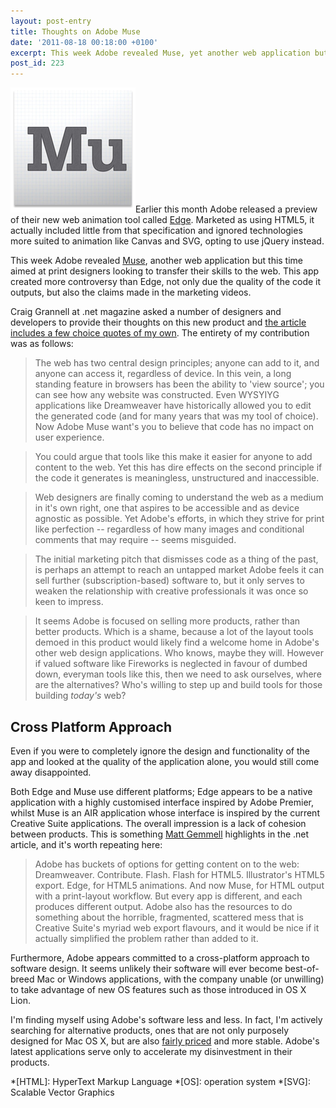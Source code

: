 ```yaml
---
layout: post-entry
title: Thoughts on Adobe Muse
date: '2011-08-18 00:18:00 +0100'
excerpt: This week Adobe revealed Muse, yet another web application but this time aimed at print designers looking to transfer their skills to the web. However this app has created some controversy, not only due the quality of the code it outputs, but also the claims made in the marketing videos.
post_id: 223
---
```

<img src="/assets/images/2011/08/adobemuse.png" alt="Adobe Muse icon" class="right"/>Earlier this month Adobe released a preview of their new web animation tool called [Edge][1]. Marketed as using HTML5, it actually included little from that specification and ignored technologies more suited to animation like Canvas and SVG, opting to use jQuery instead.

This week Adobe revealed [Muse][2], another web application but this time aimed at print designers looking to transfer their skills to the web. This app created more controversy than Edge, not only due the quality of the code it outputs, but also the claims made in the marketing videos.

Craig Grannell at .net magazine asked a number of designers and developers to provide their thoughts on this new product and [the article includes a few choice quotes of my own][3]. The entirety of my contribution was as follows:

> The web has two central design principles; anyone can add to it, and anyone can access it, regardless of device. In this vein, a long standing feature in browsers has been the ability to 'view source'; you can see how any website was constructed. Even WYSYIYG applications like Dreamweaver have historically allowed you to edit the generated code (and for many years that was my tool of choice). Now Adobe Muse want's you to believe that code has no impact on user experience.

> You could argue that tools like this make it easier for anyone to add content to the web. Yet this has dire effects on the second principle if the code it generates is meaningless, unstructured and inaccessible.

> Web designers are finally coming to understand the web as a medium in it's own right, one that aspires to be accessible and as device agnostic as possible. Yet Adobe's efforts, in which they strive for print like perfection -- regardless of how many images and conditional comments that may require -- seems misguided.

> The initial marketing pitch that dismisses code as a thing of the past, is perhaps an attempt to reach an untapped market Adobe feels it can sell further (subscription-based) software to, but it only serves to weaken the relationship with creative professionals it was once so keen to impress.

> It seems Adobe is focused on selling more products, rather than better products. Which is a shame, because a lot of the layout tools demoed in this product would likely find a welcome home in Adobe's other web design applications. Who knows, maybe they will. However if valued software like Fireworks is neglected in favour of dumbed down, everyman tools like this, then we need to ask ourselves, where are the alternatives? Who's willing to step up and build tools for those building *today's* web?

## Cross Platform Approach
Even if you were to completely ignore the design and functionality of the app and looked at the quality of the application alone, you would still come away disappointed.

Both Edge and Muse use different platforms; Edge appears to be a native application with a highly customised interface inspired by Adobe Premier, whilst Muse is an AIR application whose interface is inspired by the current Creative Suite applications. The overall impression is a lack of cohesion between products. This is something [Matt Gemmell][4] highlights in the .net article, and it's worth repeating here:

> Adobe has buckets of options for getting content on to the web: Dreamweaver. Contribute. Flash. Flash for HTML5. Illustrator's HTML5 export. Edge, for HTML5 animations. And now Muse, for HTML output with a print-layout workflow. But every app is different, and each produces different output. Adobe also has the resources to do something about the horrible, fragmented, scattered mess that is Creative Suite's myriad web export flavours, and it would be nice if it actually simplified the problem rather than added to it.

Furthermore, Adobe appears committed to a cross-platform approach to software design. It seems unlikely their software will ever become best-of-breed Mac or Windows applications, with the company unable (or unwilling) to take advantage of new OS features such as those introduced in OS X Lion.

I'm finding myself using Adobe's software less and less. In fact, I'm actively searching for alternative products, ones that are not only purposely designed for Mac OS X, but are also [fairly priced][5] and more stable. Adobe's latest applications serve only to accelerate my disinvestment in their products.

[1]: http://labs.adobe.com/technologies/edge/
[2]: http://muse.adobe.com/
[3]: http://netmagazine.com/features/developers-respond-adobe-muse
[4]: http://mattgemmell.com/
[5]: http://getsatisfaction.com/adobe/topics/why_are_uk_prices_nearly_double_us_prices

*[HTML]: HyperText Markup Language
*[OS]: operation system
*[SVG]: Scalable Vector Graphics